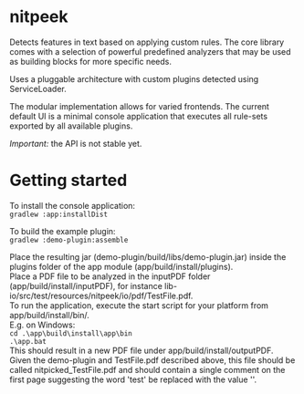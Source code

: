 # nitpeek
Detects features in text based on applying custom rules.
The core library comes with a selection of powerful predefined analyzers that may be used as building blocks for more specific needs.

Uses a pluggable architecture with custom plugins detected using ServiceLoader.

The modular implementation allows for varied frontends. The current default UI is a minimal console application that executes all rule-sets exported by all available plugins.

_Important:_ the API is not stable yet.

# Getting started
To install the console application:  
`gradlew :app:installDist`

To build the example plugin:  
`gradlew :demo-plugin:assemble`

Place the resulting jar (demo-plugin/build/libs/demo-plugin.jar) inside the plugins folder of the app module (app/build/install/plugins).  
Place a PDF file to be analyzed in the inputPDF folder (app/build/install/inputPDF), for instance lib-io/src/test/resources/nitpeek/io/pdf/TestFile.pdf.  
To run the application, execute the start script for your platform from app/build/install/bin/.  
E.g. on Windows:  
`cd .\app\build\install\app\bin`  
`.\app.bat`  
This should result in a new PDF file under app/build/install/outputPDF.  
Given the demo-plugin and TestFile.pdf described above, this file should be called nitpicked_TestFile.pdf and should contain a single comment on the first page suggesting the word 'test' be replaced with the value ''.
